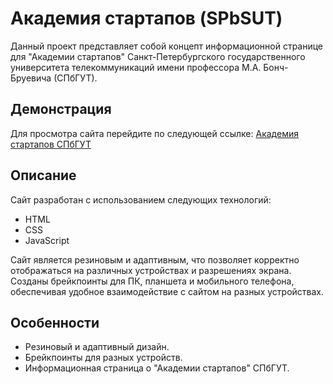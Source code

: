 # Академия стартапов (SPbSUT)

Данный проект представляет собой концепт информационной странице для "Академии стартапов" Санкт-Петербургского государственного университета телекоммуникаций имени профессора М.А. Бонч-Бруевича (СПбГУТ).

## Демонстрация

Для просмотра сайта перейдите по следующей ссылке: [Академия стартапов СПбГУТ](https://nikamurs.github.io/academSt/pages/index.html)

## Описание

Сайт разработан с использованием следующих технологий:

- HTML
- CSS
- JavaScript

Сайт является резиновым и адаптивным, что позволяет корректно отображаться на различных устройствах и разрешениях экрана. Созданы брейкпоинты для ПК, планшета и мобильного телефона, обеспечивая удобное взаимодействие с сайтом на разных устройствах.

## Особенности

- Резиновый и адаптивный дизайн.
- Брейкпоинты для разных устройств.
- Информационная страница о "Академии стартапов" СПбГУТ.

